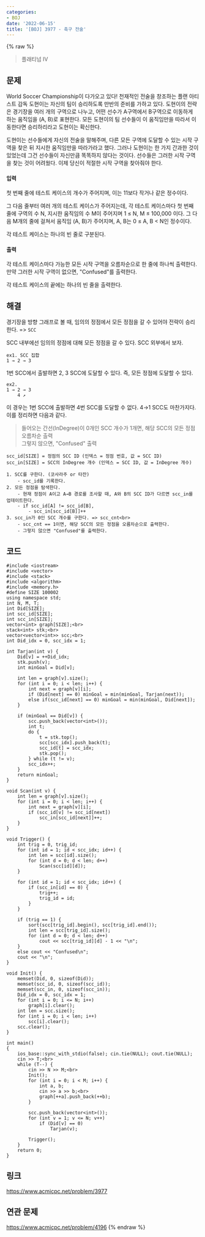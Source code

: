 ```yaml
---
categories:
- BOJ
date: '2022-06-15'
title: '[BOJ] 3977 - 축구 전술'
---
```


{% raw %}
> 플래티넘 IV<br>

## 문제
World Soccer Championship이 다가오고 있다! 천재적인 전술을 창조하는 플랜 아티스트 감독 도현이는 자신의 팀이 승리하도록 만반의 준비를 가하고 있다. 도현이의 전략은 경기장을 여러 개의 구역으로 나누고, 어떤 선수가 A구역에서 B구역으로 이동하게 하는 움직임을 (A, B)로 표현한다. 모든 도현이의 팀 선수들이 이 움직임만을 따라서 이동한다면 승리하리라고 도현이는 확신한다.

도현이는 선수들에게 자신의 전술을 말해주며, 다른 모든 구역에 도달할 수 있는 시작 구역을 찾은 뒤 지시한 움직임만을 따라가라고 했다. 그러나 도현이는 한 가지 간과한 것이 있었는데 그건 선수들이 자신만큼 똑똑하지 않다는 것이다. 선수들은 그러한 시작 구역을 찾는 것이 어려웠다. 이제 당신이 적절한 시작 구역을 찾아줘야 한다.

#### 입력
첫 번째 줄에 테스트 케이스의 개수가 주어지며, 이는 11보다 작거나 같은 정수이다.

그 다음 줄부터 여러 개의 테스트 케이스가 주어지는데, 각 테스트 케이스마다 첫 번째 줄에 구역의 수 N, 지시한 움직임의 수 M이 주어지며 1 ≤ N, M ≤ 100,000 이다. 그 다음 M개의 줄에 걸쳐서 움직임 (A, B)가 주어지며, A, B는 0 ≤ A, B < N인 정수이다.

각 테스트 케이스는 하나의 빈 줄로 구분된다.

#### 출력
각 테스트 케이스마다 가능한 모든 시작 구역을 오름차순으로 한 줄에 하나씩 출력한다. 만약 그러한 시작 구역이 없으면, "Confused"를 출력한다.

각 테스트 케이스의 끝에는 하나의 빈 줄을 출력한다.

## 해결
경기장을 방향 그래프로 볼 때, 임의의 정점에서 모든 정점을 갈 수 있어야 전략이 승리한다. =>  `SCC`<br>

SCC 내부에선 임의의 정점에 대해 모든 정점을 갈 수 있다. SCC 외부에서 보자.
```
ex1. SCC 집합
1 → 2 → 3
```
1번 SCC에서 출발하면 2, 3 SCC에 도달할 수 있다. 즉, 모든 정점에 도달할 수 있다.

```
ex2.
1 → 2 → 3
    4 ↗
```
이 경우는 1번 SCC에 출발하면 4번 SCC를 도달할 수 없다. 4→1 SCC도 마찬가지다. 이를 정리하면 다음과 같다.

> 들어오는 간선(InDegree)이 0개인 SCC 개수가 1개면, 해당 SCC의 모든 정점 오름차순 출력<br>
> 그렇지 않으면, "Confused" 출력<br>

```
scc_id[SIZE] = 정점의 SCC ID (인덱스 = 정점 번호, 값 = SCC ID)
scc_in[SIZE] = SCC의 InDegree 개수 (인덱스 = SCC ID, 값 = InDegree 개수)

1. SCC를 구한다. (코사라주 or 타잔)
	- scc_id를 기록한다.
2. 모든 정점을 탐색한다.
	- 현재 정점이 A이고 A→B 경로를 조사할 때, A와 B의 SCC ID가 다르면 scc_in를 업데이트한다.
	- if scc_id[A] != scc_id[B],
		- scc_in[scc_id[B]]++
3. scc_in가 0인 SCC 개수를 구한다. => scc_cnt<br>
	- scc_cnt == 1이면, 해당 SCC의 모든 정점을 오름차순으로 출력한다.
	- 그렇지 않으면 "Confused"를 출력한다.
```
## 코드
```
#include <iostream>
#include <vector>
#include <stack>
#include <algorithm>
#include <memory.h>
#define SIZE 100002
using namespace std;
int N, M, T;
int Did[SIZE];
int scc_id[SIZE];
int scc_in[SIZE];
vector<int> graph[SIZE];<br>
stack<int> stk;<br>
vector<vector<int>> scc;<br>
int Did_idx = 0, scc_idx = 1;

int Tarjan(int v) {
	Did[v] = ++Did_idx;
	stk.push(v);
	int minGoal = Did[v];

	int len = graph[v].size();
	for (int i = 0; i < len; i++) {
		int next = graph[v][i];
		if (Did[next] == 0) minGoal = min(minGoal, Tarjan(next));
		else if(scc_id[next] == 0) minGoal = min(minGoal, Did[next]);
	}

	if (minGoal == Did[v]) {
		scc.push_back(vector<int>());
		int t;
		do {
			t = stk.top();
			scc[scc_idx].push_back(t);
			scc_id[t] = scc_idx;
			stk.pop();
		} while (t != v);
		scc_idx++;
	}
	return minGoal;
}

void Scan(int v) {
	int len = graph[v].size();
	for (int i = 0; i < len; i++) {
		int next = graph[v][i];
		if (scc_id[v] != scc_id[next])
			scc_in[scc_id[next]]++;
	}
}

void Trigger() {
	int trig = 0, trig_id;
	for (int id = 1; id < scc_idx; id++) {
		int len = scc[id].size();
		for (int d = 0; d < len; d++)
			Scan(scc[id][d]);
	}

	for (int id = 1; id < scc_idx; id++) {
		if (scc_in[id] == 0) {
			trig++;
			trig_id = id;
		}
	}
	
	if (trig == 1) {
		sort(scc[trig_id].begin(), scc[trig_id].end());
		int len = scc[trig_id].size();
		for (int d = 0; d < len; d++)
			cout << scc[trig_id][d] - 1 << "\n";
	}
	else cout << "Confused\n";
	cout << "\n";
}

void Init() {
	memset(Did, 0, sizeof(Did));
	memset(scc_id, 0, sizeof(scc_id));
	memset(scc_in, 0, sizeof(scc_in));
	Did_idx = 0, scc_idx = 1;
	for (int i = 0; i <= N; i++)
		graph[i].clear();
	int len = scc.size();
	for (int i = 0; i < len; i++)
		scc[i].clear();
	scc.clear();
}

int main()
{
	ios_base::sync_with_stdio(false); cin.tie(NULL); cout.tie(NULL);
	cin >> T;<br>
	while (T--) {
		cin >> N >> M;<br>
		Init();
		for (int i = 0; i < M; i++) {
			int a, b;
			cin >> a >> b;<br>
			graph[++a].push_back(++b);
		}

		scc.push_back(vector<int>());
		for (int v = 1; v <= N; v++)
			if (Did[v] == 0)
				Tarjan(v);

		Trigger();
	}
	return 0;
}
```

## 링크
https://www.acmicpc.net/problem/3977

## 연관 문제
https://www.acmicpc.net/problem/4196
{% endraw %}